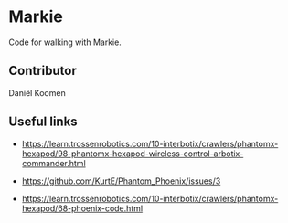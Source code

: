 # Markie

Code for walking with Markie.

## Contributor
Daniël Koomen

## Useful links

- https://learn.trossenrobotics.com/10-interbotix/crawlers/phantomx-hexapod/98-phantomx-hexapod-wireless-control-arbotix-commander.html

- https://github.com/KurtE/Phantom_Phoenix/issues/3

- https://learn.trossenrobotics.com/10-interbotix/crawlers/phantomx-hexapod/68-phoenix-code.html


